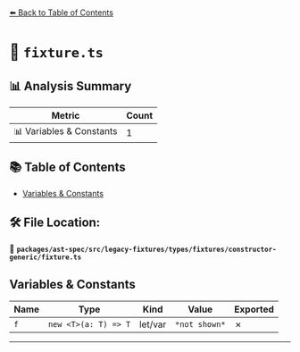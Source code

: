 [⬅️ Back to Table of Contents](../../../../../../../index.md)

# 📄 `fixture.ts`

## 📊 Analysis Summary

| Metric | Count |
|--------|-------|
| 📊 Variables & Constants | 1 |

## 📚 Table of Contents

- [Variables & Constants](#variables-constants)

## 🛠️ File Location:
📂 **`packages/ast-spec/src/legacy-fixtures/types/fixtures/constructor-generic/fixture.ts`**

## Variables & Constants

| Name | Type | Kind | Value | Exported |
|------|------|------|-------|----------|
| `f` | `new <T>(a: T) => T` | let/var | `*not shown*` | ✗ |


---